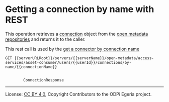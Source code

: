 <!-- SPDX-License-Identifier: CC-BY-4.0 -->
<!-- Copyright Contributors to the ODPi Egeria project. -->

# Getting a connection by name with REST

This operation retrieves a [connection](../../../../../frameworks/open-connector-framework/docs/concepts/connection.md) object
from the [open metadata repositories](../../../../../repository-services/docs/open-metadata-repository.md)
and returns it to the caller.


This rest call is used by the [get a connector by connection name](../../../asset-consumer-client/docs/user/get-connector-by-name-with-java.md)

```
GET {{serverURLRoot}}/servers/{{serverName}}/open-metadata/access-services/asset-consumer/users/{{userId}}/connections/by-name/{{connectionName}}

       
        ConnectionResponse 
```

----
License: [CC BY 4.0](https://creativecommons.org/licenses/by/4.0/),
Copyright Contributors to the ODPi Egeria project.